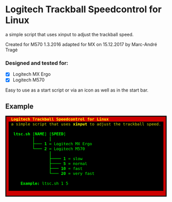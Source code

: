# Logitech Trackball Speedcontrol for Linux        
a simple script that uses xinput to adjust the trackball speed.  

Created for M570 1.3.2016 adapted for MX on 15.12.2017 by Marc-André Tragé

### Designed and tested for:
- [x] Logitech MX Ergo                               
- [x] Logitech M570   
                                                                   
Easy to use as a start script or via an icon as well as in the start bar.                                                                   
## Example

![Preview](https://github.com/MTrage/Logitech-Trackball-Speedcontrol-for-Linux/blob/master/Preview.png)
    
